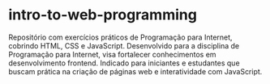 # intro-to-web-programming
Repositório com exercícios práticos de Programação para Internet, cobrindo HTML, CSS e JavaScript. Desenvolvido para a disciplina de Programação para Internet, visa fortalecer conhecimentos em desenvolvimento frontend. Indicado para iniciantes e estudantes que buscam prática na criação de páginas web e interatividade com JavaScript.
